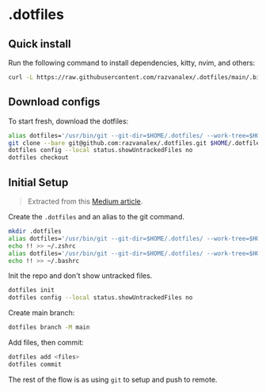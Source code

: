 # .dotfiles

## Quick install
Run the following command to install dependencies, kitty, nvim, and others:
``` bash
curl -L https://raw.githubusercontent.com/razvanalex/.dotfiles/main/.bin/install.sh | bash
```

## Download configs
To start fresh, download the dotfiles:
``` bash
alias dotfiles='/usr/bin/git --git-dir=$HOME/.dotfiles/ --work-tree=$HOME'
git clone --bare git@github.com:razvanalex/.dotfiles.git $HOME/.dotfiles
dotfiles config --local status.showUntrackedFiles no
dotfiles checkout
```

## Initial Setup
> Extracted from this [Medium article](https://medium.com/@simontoth/best-way-to-manage-your-dotfiles-2c45bb280049).

Create the `.dotfiles` and an alias to the git command. 
``` bash
mkdir .dotfiles
alias dotfiles='/usr/bin/git --git-dir=$HOME/.dotfiles/ --work-tree=$HOME'
echo !! >> ~/.zshrc
alias dotfiles='/usr/bin/git --git-dir=$HOME/.dotfiles/ --work-tree=$HOME'
echo !! >> ~/.bashrc
```

Init the repo and don't show untracked files. 
``` bash
dotfiles init
dotfiles config --local status.showUntrackedFiles no
```

Create main branch:
``` bash
dotfiles branch -M main
```

Add files, then commit:
``` bash
dotfiles add <files>
dotfiles commit
```

The rest of the flow is as using `git` to setup and push to remote.
